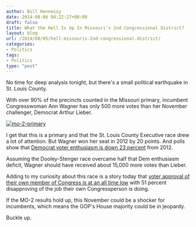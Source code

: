 ```yaml
---
author: Bill Hennessy
date: 2014-08-06 04:22:27+00:00
draft: false
title: What the Hell Is Up In Missouri's 2nd Congressional District?
layout: blog
url: /2014/08/05/hell-missouris-2nd-congressional-district/
categories:
- Politics
tags:
- Politics
type: "post"
---
```


No time for deep analysis tonight, but there's a small political earthquake in St. Louis County.

With over 90% of the precincts counted in the Missouri primary, incumbent Congresswoman Ann Wagner has only 500 more votes than her November challenger, Democrat Arthur Lieber.

[![mo-2-primary](https://hennessysview.com/wp-content/uploads/2014/08/mo-2-primary-1024x506.png)
](https://hennessysview.com/wp-content/uploads/2014/08/mo-2-primary.png)

I get that this is a primary and that the St. Louis County Executive race drew a lot of attention. But Wagner won her seat in 2012 by 20 points. And polls show that [Democrat voter enthusiasm is down 23 percent](https://www.politico.com/story/2014/05/2014-midterms-voter-enthusiasm-poll-106571.html) from 2012.

Assuming the Dooley-Stenger race overcame half that Dem enthusiasm deficit, Wagner should have received about 15,000 more votes than Lieber.

Adding to my curiosity about this race is a story today that [voter approval of their own member of Congress is at an all time low](https://www.washingtonpost.com/blogs/the-fix/wp/2014/08/05/a-majority-of-people-dont-like-their-own-congressman-for-the-first-time-ever/) with 51 percent disapproving of the job their own Congressperson is doing.

If the MO-2 results hold up, this November could be a shocker for incumbents, which means the GOP's House majority could be in jeopardy.

Buckle up.
